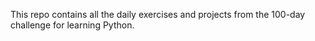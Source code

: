 This repo contains all the daily exercises and projects from the 100-day challenge for learning Python.
